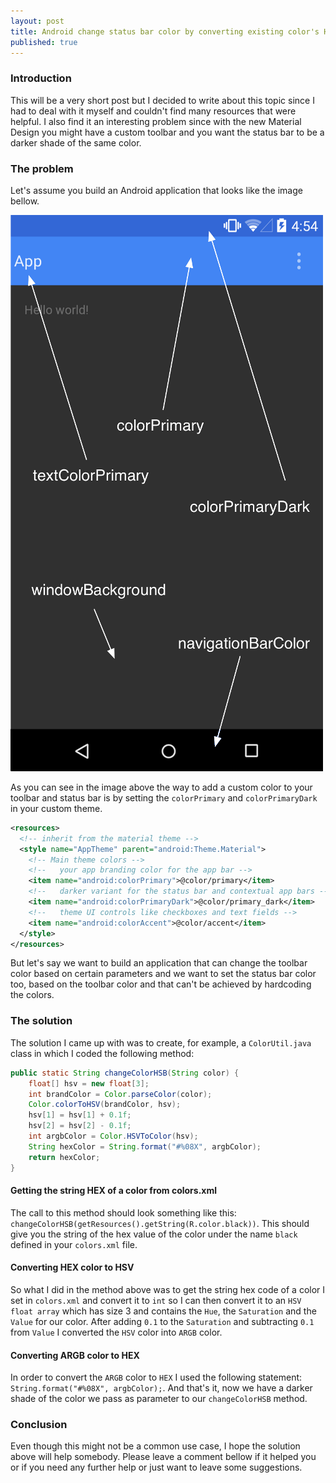 ```yaml
---
layout: post
title: Android change status bar color by converting existing color's HSB
published: true
---
```


### Introduction

This will be a very short post but I decided to write about this topic since I had to deal with it myself and couldn't find many resources that were helpful. I also find it an interesting problem since with the new Material Design you might have a custom toolbar and you want the status bar to be a darker shade of the same color.

### The problem

Let's assume you build an Android application that looks like the image bellow.

![Android Material Design toolbar](/public/images/ThemeColors.png)

As you can see in the image above the way to add a custom color to your toolbar and status bar is by setting the `colorPrimary` and `colorPrimaryDark` in your custom theme.

``` xml
<resources>
  <!-- inherit from the material theme -->
  <style name="AppTheme" parent="android:Theme.Material">
    <!-- Main theme colors -->
    <!--   your app branding color for the app bar -->
    <item name="android:colorPrimary">@color/primary</item>
    <!--   darker variant for the status bar and contextual app bars -->
    <item name="android:colorPrimaryDark">@color/primary_dark</item>
    <!--   theme UI controls like checkboxes and text fields -->
    <item name="android:colorAccent">@color/accent</item>
  </style>
</resources>
```

But let's say we want to build an application that can change the toolbar color based on certain parameters and we want to set the status bar color too, based on the toolbar color and that can't be achieved by hardcoding the colors.

### The solution

The solution I came up with was to create, for example, a `ColorUtil.java` class in which I coded the following method:

``` java
public static String changeColorHSB(String color) {
    float[] hsv = new float[3];
    int brandColor = Color.parseColor(color);
    Color.colorToHSV(brandColor, hsv);
    hsv[1] = hsv[1] + 0.1f;
    hsv[2] = hsv[2] - 0.1f;
    int argbColor = Color.HSVToColor(hsv);
    String hexColor = String.format("#%08X", argbColor);
    return hexColor;
}
```

#### Getting the string HEX of a color from colors.xml

The call to this method should look something like this: `changeColorHSB(getResources().getString(R.color.black))`. This should give you the string of the hex value of the color under the name `black` defined in your `colors.xml` file.

#### Converting HEX color to HSV

So what I did in the method above was to get the string hex code of a color I set in `colors.xml` and convert it to `int` so I can then convert it to an `HSV float array` which has size 3 and contains the `Hue`, the `Saturation`  and the `Value` for our color. After adding `0.1` to the `Saturation` and subtracting `0.1` from `Value` I converted the `HSV` color into `ARGB` color.

#### Converting ARGB color to HEX

In order to convert the `ARGB` color to `HEX` I used the following statement: `String.format("#%08X", argbColor);`.
And that's it, now we have a darker shade of the color we pass as parameter to our `changeColorHSB` method.

### Conclusion

Even though this might not be a common use case, I hope the solution above will help somebody.
Please leave a comment bellow if it helped you or if you need any further help or just want to leave some suggestions.
